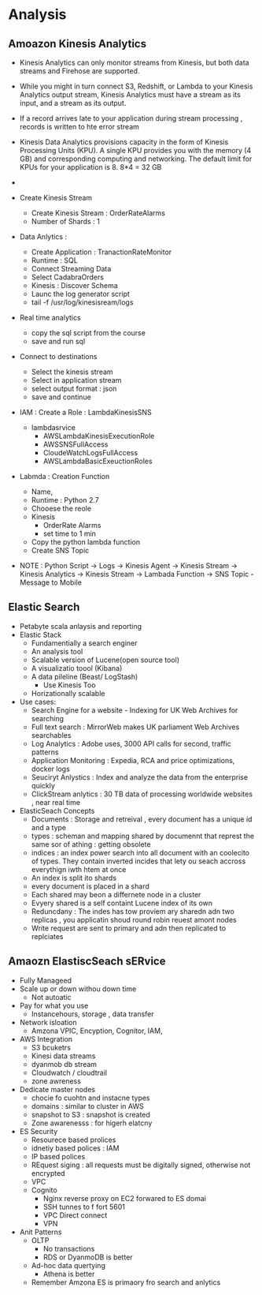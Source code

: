 # Analysis

## Amoazon Kinesis Analytics
* Kinesis Analytics can only monitor streams from Kinesis, but both data streams and Firehose are supported.
* While you might in turn connect S3, Redshift, or Lambda to your Kinesis Analytics output stream, Kinesis Analytics must have a stream as its input, and a stream as its output.
* If a record arrives late to your application during stream processing , records is written to hte error stream
* Kinesis Data Analytics provisions capacity in the form of Kinesis Processing Units (KPU). A single KPU provides you with the memory (4 GB) and corresponding computing and networking. The default limit for KPUs for your application is 8. 8*4 = 32 GB
* 

* Create Kinesis Stream
    * Create Kinesis Stream : OrderRateAlarms
    * Number of Shards : 1
* Data Anlytics :
    * Create Application : TranactionRateMonitor
    * Runtime : SQL
    * Connect Streaming Data
    * Select CadabraOrders
    * Kinesis : Discover Schema
    * Launc the log generator script
    * tail -f /usr/log/kinesisream/logs
* Real time analytics
    * copy the sql script from the course 
    * save and run sql 
* Connect to destinations
    * Select the kinesis stream
    * Select in application stream
    * select output format : json
    * save and continue
* IAM : Create a Role : LambdaKinesisSNS
    * lambdasrvice
        * AWSLambdaKinesisExecutionRole
        * AWSSNSFullAccess
        * CloudeWatchLogsFullAccess
        * AWSLambdaBasicExeuctionRoles
* Labmda : Creation Function
    * Name,
    * Runtime : Python 2.7
    * Chooese the reole
    * Kinesis
        * OrderRate Alarms
        * set time to 1 min
    * Copy the python lambda function
    * Create SNS Topic
* NOTE : Python Script -> Logs -> Kinesis Agent -> Kinesis Stream -> Kinesis Analytics -> Kinesis Stream -> Lambada Function -> SNS Topic - Message to Mobile

## Elastic Search
* Petabyte scala anlaysis and reporting
* Elastic Stack
    * Fundamentially a search enginer
    * An analysis tool
    * Scalable version of Lucene(open source tool)
    * A visualizatio toool (Kibana)
    * A data pileline (Beast/ LogStash)
        * Use Kinesis Too
    * Horizationally scalable
* Use cases:
    * Search Engine for a website - Indexing for UK Web Archives for searching
    * Full text search : MirrorWeb makes UK parliament Web Archives searchables
    * Log Analytics : Adobe uses, 3000 API calls for second, traffic patterns
    * Application Monitoring : Expedia, RCA and price optimizations, docker logs
    * Seuciryt Anlystics : Index and analyze the data from the enterprise quickly
    * ClickStream anlytics : 30 TB data of processing worldwide websites , near real time
* ElasticSeach Concepts
    * Documents : Storage and retreival , every document has a unique id and a type
    * types : scheman and mapping shared by documennt that represt the same sor of athing : getting obsolete
    * indices : an index power search into all document with an coolecito of types. They contain inverted incides that lety ou seach accross everythign iwth htem at once
    *  An index is split ito shards
    * every document is placed in a shard
    * Each shared may beon a differnete node in a cluster
    * Evyery shared is a self containt Lucene index of its own
    * Reduncdany : The indes has tow proviem ary sharedn adn two replicas , you applicatin shoud round robin reuest amont nodes
    * Write request are sent to primary and adn then replicated to replciates

## Amaozn ElastiscSeach sERvice
 * Fully Manageed
 * Scale up or down withou down time
    * Not autoatic
 * Pay for what you use
    * Instancehours, storage , data transfer
 * Network isloation
    * Amzona VPIC, Encyption, Cognitor, IAM,
 * AWS Integration
    * S3 bcuketrs
    * Kinesi data streams
    * dyanmob db stream
    * Cloudwatch / cloudtrail
    * zone awreness
* Dedicate master nodes
    * chocie fo cuohtn and instacne types
    * domains : similar to cluster in AWS
    * snapshot to S3 : snapshot is created 
    * Zone awarenesss : for higerh elatcny
* ES Security
    * Resourece based prolices
    * idnetiy based polices : IAM
    * IP based polices
    * REquest siging : all requests must be digitally signed, otherwise not encrypted
    * VPC
    * Cognito
        * Nginx reverse proxy on EC2 forwared to ES domai
        * SSH tunnes to f fort 5601
        * VPC Direct connect
        * VPN
* Anit Patterns
    * OLTP
        * No transactions
        * RDS or DyanmoDB is better
    * Ad-hoc data quertying
        * Athena is better
    * Remember Amzona ES is primaory fro search and anlytics


